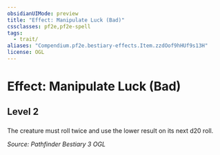 ```yaml
---
obsidianUIMode: preview
title: "Effect: Manipulate Luck (Bad)"
cssclasses: pf2e,pf2e-spell
tags:
  - trait/
aliases: "Compendium.pf2e.bestiary-effects.Item.zzdOof9hHUf9s13H"
license: OGL
---
```

# Effect: Manipulate Luck (Bad)
## Level 2
### 






The creature must roll twice and use the lower result on its next d20 roll.

*Source: Pathfinder Bestiary 3*
*OGL*